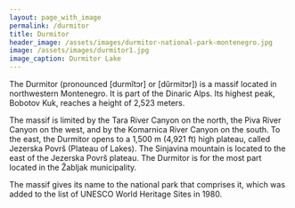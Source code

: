 ```yaml
---
layout: page_with_image
permalink: /durmitor
title: Durmitor
header_image: /assets/images/durmitor-national-park-montenegro.jpg
image: /assets/images/durmitor1.jpg
image_caption: Durmitor Lake
---
```


The Durmitor (pronounced [durmǐtɔr] or [dǔrmitɔr]) is a massif located in northwestern Montenegro. It is part of the Dinaric Alps. Its highest peak, Bobotov Kuk, reaches a height of 2,523 meters.

The massif is limited by the Tara River Canyon on the north, the Piva River Canyon on the west, and by the Komarnica River Canyon on the south. To the east, the Durmitor opens to a 1,500 m (4,921 ft) high plateau, called Jezerska Površ (Plateau of Lakes). The Sinjavina mountain is located to the east of the Jezerska Površ plateau. The Durmitor is for the most part located in the Žabljak municipality.

The massif gives its name to the national park that comprises it, which was added to the list of UNESCO World Heritage Sites in 1980.